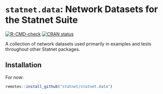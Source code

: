 `statnet.data`: Network Datasets for the Statnet Suite
================

<!-- README.md is generated from README.Rmd. Please edit that file -->
<!-- badges: start -->

[![R-CMD-check](https://github.com/statnet/statnet.data/workflows/R-CMD-check/badge.svg)](https://github.com/statnet/statnet.data/actions)
[![CRAN
status](https://www.r-pkg.org/badges/version/statnet.data)](https://CRAN.R-project.org/package=statnet.data)
<!-- badges: end -->

A collection of network datasets used primarily in examples and tests
throughout other Statnet packages.

## Installation

For now:

``` r
remotes::install_github("statnet/statnet.data")
```
